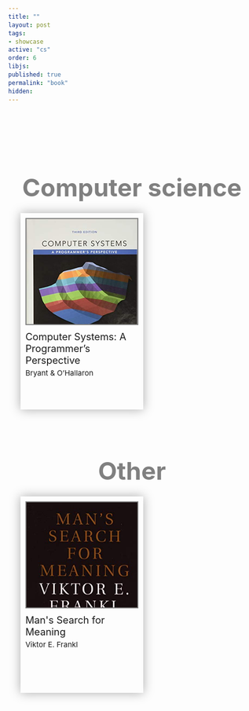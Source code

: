 ```yaml
---
title: ""
layout: post
tags:
- showcase
active: "cs"
order: 6
libjs: 
published: true
permalink: "book"
hidden:
---
```

<style>
   .container {
   margin: 0 auto;
   max-width: 910px;
   }
   .choose {
   width: 100%;
   height: 40px;
   }
   .fa {
   margin-right: 20px;
   font-size: 30px;
   color: gray;
   float: right;
   }
   /******************************************
   Book stuff
   *******************************************/
   .book {
   display: inline-block;
   width: 230px;
   height: 390px;
   box-shadow: 0 0 20px #aaa;
   margin: 25px;
   padding: 10px 10px 0 10px;
   vertical-align: top;
   transition: height 1s;
   }
   /* star button */
   .book:after {
   content: "";
   font-size: 35px;
   position: relative;
   left: -.1cm;
   top: -1.6cm;
   float: right;
   }
   .cover {
   border: 2px solid gray;
   height: 55%;
   overflow: hidden;
   }
   .cover img {
   width: 100%;
   }
   .book p {
   margin-top: 12px;
   font-size: 20px;
   }
   .book .author {
   font-size: 15px;
   }
   @media (max-width: 941px) {
   .container {
   max-width: 700px;
   }
   .book {
   margin: 49px;
   }
   }
   @media (max-width: 730px) {
   .book {
   display: block;
   margin: 0 auto;
   margin-top: 50px;
   }
   .cover {
   }
   }
   /*********************************
   other
   **********************************/
   h1 {
   color: gray;
   text-align: center;
   font-size: 50px;
   margin-bottom: -3px;
   }
   /**********************************
   display change
   ***********************************/
   /*book height smaller, cover opacity, move text onto cover and star too
   animate it */
   #list-th:target .book {
   height: 100px;
   width: 250px;
   padding: 10px;
   margin: 25px auto 25px auto;
   }
   #list-th:target .cover {
   width: 246px;
   }
   #list-th:target img {
   opacity: .1;
   }
   #list-th:target p {
   margin-top: -62px;
   margin-left: 20px;
   }
   /* remove button? */
   #large-th:target .book {
   height: 500px;
   }
   /***********************************
   star animation
   ***********************************/
   /***********************************
   zoom on click
   ***********************************/
</style>
<main class="atpr">
   <div id="large-th">
      <div class="container">
         <br>
         <div class="choose">
            <a href="#list-th"><i class="fa fa-th-list" aria-hidden="true"></i></a>
            <a href="#large-th"><i class="fa fa-th-large" aria-hidden="true"></i></a>
         </div>
         <div id="list-th">
            <h1>Computer science</h1>
            <div class="book read">
               <div class="cover">
                  <img src="/assets/pictures/book/01.jpg">
               </div>
               <div class="description">
                  <p class="title">Computer Systems: A Programmer’s Perspective<br>
                     <span class="author">Bryant & O’Hallaron</span>
                  </p>
               </div>
            </div>
            <h1>Other</h1>
            <div class="book read">
               <div class="cover">
                  <img src="/assets/pictures/book/02.jpg">
               </div>
               <div class="description">
                  <p class="title">Man's Search for Meaning<br>
                     <span class="author">Viktor E. Frankl</span>
                  </p>
               </div>
            </div>
         </div>
      </div>
   </div>
</main>
